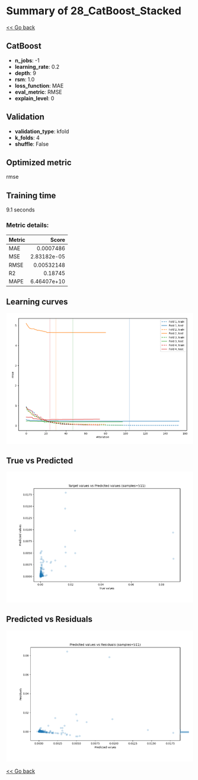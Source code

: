 # Summary of 28_CatBoost_Stacked

[<< Go back](../README.md)


## CatBoost
- **n_jobs**: -1
- **learning_rate**: 0.2
- **depth**: 9
- **rsm**: 1.0
- **loss_function**: MAE
- **eval_metric**: RMSE
- **explain_level**: 0

## Validation
 - **validation_type**: kfold
 - **k_folds**: 4
 - **shuffle**: False

## Optimized metric
rmse

## Training time

9.1 seconds

### Metric details:
| Metric   |       Score |
|:---------|------------:|
| MAE      | 0.0007486   |
| MSE      | 2.83182e-05 |
| RMSE     | 0.00532148  |
| R2       | 0.18745     |
| MAPE     | 6.46407e+10 |



## Learning curves
![Learning curves](learning_curves.png)
## True vs Predicted

![True vs Predicted](true_vs_predicted.png)


## Predicted vs Residuals

![Predicted vs Residuals](predicted_vs_residuals.png)



[<< Go back](../README.md)
